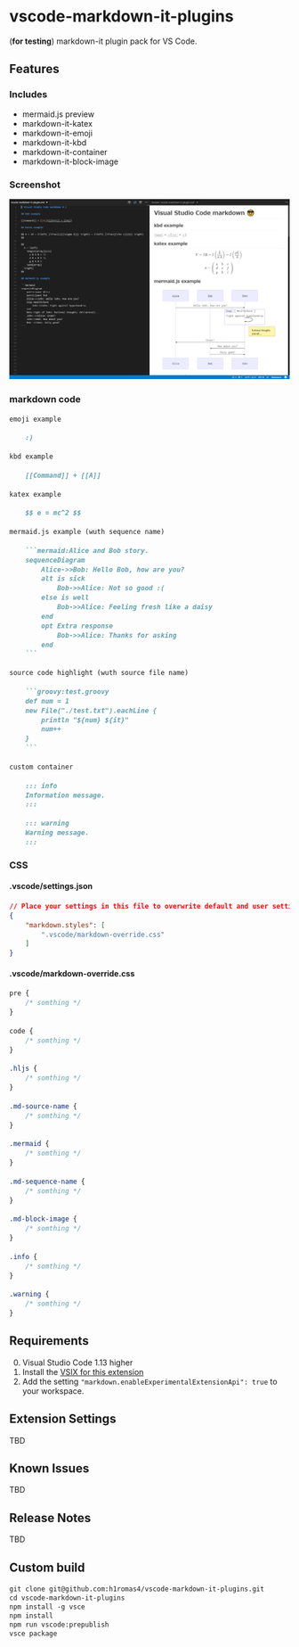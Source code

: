 # vscode-markdown-it-plugins

(**for testing**) markdown-it plugin pack for VS Code.

## Features

### Includes

* mermaid.js preview
* markdown-it-katex
* markdown-it-emoji
* markdown-it-kbd
* markdown-it-container
* markdown-it-block-image

### Screenshot

![vscode-markdown-it-plugins.png](https://raw.githubusercontent.com/h1romas4/vscode-markdown-it-plugins/master/docs/vscode-markdown-it-plugins.png)

### markdown code

```markdown
emoji example

    :)

kbd example

    [[Command]] + [[A]]

katex example

    $$ e = mc^2 $$

mermaid.js example (wuth sequence name)

    ```mermaid:Alice and Bob story.
    sequenceDiagram
        Alice->>Bob: Hello Bob, how are you?
        alt is sick
            Bob->>Alice: Not so good :(
        else is well
            Bob->>Alice: Feeling fresh like a daisy
        end
        opt Extra response
            Bob->>Alice: Thanks for asking
        end
    ```

source code highlight (wuth source file name)

    ```groovy:test.groovy
    def num = 1
    new File("./test.txt").eachLine {
        println "${num} ${it}"
        num++
    }
    ```

custom container

    ::: info
    Information message.
    :::

    ::: warning
    Warning message.
    :::
```

### CSS

#### .vscode/settings.json

```json
// Place your settings in this file to overwrite default and user settings.
{
    "markdown.styles": [
        ".vscode/markdown-override.css"
    ]
}
```

#### .vscode/markdown-override.css

```css
pre {
    /* somthing */
}

code {
    /* somthing */
}

.hljs {
    /* somthing */
}

.md-source-name {
    /* somthing */
}

.mermaid {
    /* somthing */
}

.md-sequence-name {
    /* somthing */
}

.md-block-image {
    /* somthing */
}

.info {
    /* somthing */
}

.warning {
    /* somthing */
}
```

## Requirements

0. Visual Studio Code 1.13 higher
1. Install the [VSIX for this extension](https://github.com/h1romas4/vscode-markdown-it-plugins/blob/master/dest/vscode-markdown-it-plugins-0.0.2.vsix)
2. Add the setting ```"markdown.enableExperimentalExtensionApi": true``` to your workspace.

## Extension Settings

TBD

## Known Issues

TBD

## Release Notes

TBD

## Custom build

```
git clone git@github.com:h1romas4/vscode-markdown-it-plugins.git
cd vscode-markdown-it-plugins
npm install -g vsce
npm install
npm run vscode:prepublish
vsce package
```
